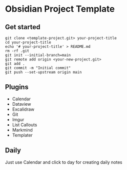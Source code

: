 # Obsidian Project Template

## Get started

```shell
git clone <template-project.git> your-project-title
cd your-project-title
echo '# your-project-title' > README.md
rm -rf .git
git init --initial-branch=main
git remote add origin <your-new-project.git>
git add .
git commit -m "Initial commit"
git push --set-upstream origin main
```

## Plugins 

- Calendar
- Dataview
- Excalidraw
- Git
- Imgur
- List Callouts
- Markmind
- Templater

## Daily

Just use Calendar and click to day for creating daily notes
